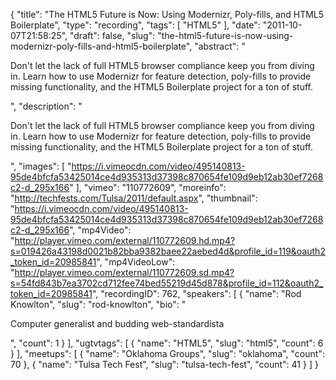{
  "title": "The HTML5 Future is Now: Using Modernizr, Poly-fills, and HTML5 Boilerplate",
  "type": "recording",
  "tags": [
    "HTML5"
  ],
  "date": "2011-10-07T21:58:25",
  "draft": false,
  "slug": "the-html5-future-is-now-using-modernizr-poly-fills-and-html5-boilerplate",
  "abstract": "<p>Don't let the lack of full HTML5 browser compliance keep you from diving in. Learn how to use Modernizr for feature detection, poly-fills to provide missing functionality, and the HTML5 Boilerplate project for a ton of stuff.</p>",
  "description": "<p>Don't let the lack of full HTML5 browser compliance keep you from diving in. Learn how to use Modernizr for feature detection, poly-fills to provide missing functionality, and the HTML5 Boilerplate project for a ton of stuff.</p>",
  "images": [
    "https://i.vimeocdn.com/video/495140813-95de4bfcfa53425014ce4d935313d37398c870654fe109d9eb12ab30ef7268c2-d_295x166"
  ],
  "vimeo": "110772609",
  "moreinfo": "http://techfests.com/Tulsa/2011/default.aspx",
  "thumbnail": "https://i.vimeocdn.com/video/495140813-95de4bfcfa53425014ce4d935313d37398c870654fe109d9eb12ab30ef7268c2-d_295x166",
  "mp4Video": "http://player.vimeo.com/external/110772609.hd.mp4?s=019426a43198d0021b82bba9382baee22aebed4d&profile_id=119&oauth2_token_id=20985841",
  "mp4VideoLow": "http://player.vimeo.com/external/110772609.sd.mp4?s=54fd843b7ea3702cd712fee74bed55219d45d878&profile_id=112&oauth2_token_id=20985841",
  "recordingID": 762,
  "speakers": [
    {
      "name": "Rod Knowlton",
      "slug": "rod-knowlton",
      "bio": "<p>Computer generalist and budding web-standardista</p>",
      "count": 1
    }
  ],
  "ugtvtags": [
    {
      "name": "HTML5",
      "slug": "html5",
      "count": 6
    }
  ],
  "meetups": [
    {
      "name": "Oklahoma Groups",
      "slug": "oklahoma",
      "count": 70
    },
    {
      "name": "Tulsa Tech Fest",
      "slug": "tulsa-tech-fest",
      "count": 41
    }
  ]
}
